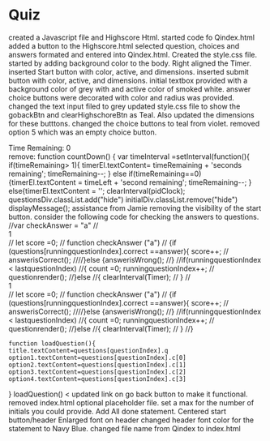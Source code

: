 # Quiz
created a Javascript file and Highscore Html.
started code fo Qindex.html
added a button to the Highscore.html
selected question, choices and answers formated and entered into Qindex.html.
Created the style.css file.
started by adding background color to the body. Right aligned the Timer.
inserted Start button with color, active, and dimensions.
inserted submit button with color, active, and dimensions.
initial textbox provided with a background color of grey with and active color of smoked white.
answer choice buttons were decorated with color and radius was provided.
changed the text input filed to grey
updated style.css file to show the gobackBtn and clearHighschoreBtn as Teal. Also updated the dimensions for these butttons.
changed the choice buttons to teal from violet.
removed option 5 which was an empty choice button.
<div class="timer">Time Remaining: <span id="time">0</span></div>
 remove:
 function countDown() { 
    var timeInterval =setInterval(function(){
    if(timeRemaining> 1){
    timerEl.textContent= timeRemaining + 'seconds remaining';
    timeRemaining--;
    } else if(timeRemaining==0){timerEl.textContent = timeLeft + 'second remaining';
timeRemaining--;
} else{timerEl.textContent = '';
    clearInterval(pidClock);
    questionsDiv.classList.add("hide")
    initialDiv.classList.remove("hide")
    displayMessage();
    assistance from Jamie removing the visibility of the start button.
    consider the following code for checking the answers to questions. 
//var checkAnswer = "a"
//<div class="option1" id="a"onclick="checkAnswer('1')">1</div>
   // let score =0;
  //  function checkAnswer ("a")
 //   {if (questions[runningquestionIndex].correct ==answer){ score++; 
  //  answerisCorrect();
////}else {answerisWrong();
//}
//if(runningquestionIndex < lastquestionIndex)
//{ count =0; runningquestionIndex++;
  //  questionrender();
//}else
//{ clearInterval(Timer);
  //  }
  //<div class="option2" id="a"onclick="checkAnswer('1')">1</div>
   // let score =0;
  //  function checkAnswer ("a")
 //   {if (questions[runningquestionIndex].correct ==answer){ score++; 
  //  answerisCorrect();
////}else {answerisWrong();
//}
//if(runningquestionIndex < lastquestionIndex)
//{ count =0; runningquestionIndex++;
  //  questionrender();
//}else
//{ clearInterval(Timer);
  //  }
    //}

    function loadQuestion(){
    title.textContent=questions[questionIndex].q
    option1.textContent=questions[questionIndex].c[0]
    option2.textContent=questions[questionIndex].c[1]
    option3.textContent=questions[questionIndex].c[2]
    option4.textContent=questions[questionIndex].c[3]
}
loadQuestion()
    <
    updated link on go back button to make it functional.
    removed index.html optional placeholder file.
    set a max for the number of initials you could provide.
    Add All done statement.
    Centered start button/header
    Enlarged font on header
    changed header font color for the statement to Navy Blue.
    changed file name from Qindex to index.html